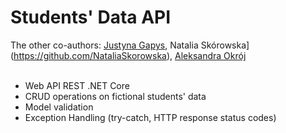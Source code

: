 # Students' Data API
The other co-authors: [Justyna Gapys](https://github.com/justynagapys), Natalia Skórowska](https://github.com/NataliaSkorowska), [Aleksandra Okrój](https://github.com/aleksandraokroj)<br /><br />
- Web API REST .NET Core 
- CRUD operations on fictional students' data 
- Model validation
- Exception Handling (try-catch, HTTP response status codes)

